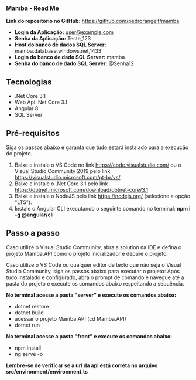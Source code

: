 ### Mamba - Read Me

**Link do repositório no GitHub:** https://github.com/pedrorangelf/mamba
- **Login da Aplicação:** user@example.com
- **Senha da Aplicação:** Teste_123
- **Host do banco de dados SQL Server:** mamba.database.windows.net,1433
- **Login do banco de dado SQL Server:** mamba
- **Senha do banco de dado SQL Server:** @Senha12

## Tecnologias
- .Net Core 3.1
- Web Api .Net Core 3.1
- Angular 8
- SQL Server

## Pré-requisitos
Siga os passos abaixo e garanta que tudo estará instalado para a execução do projeto.

1. Baixe e instale o VS Code no link https://code.visualstudio.com/ ou o Visual Studio Community 2019 pelo link https://visualstudio.microsoft.com/pt-br/vs/
2. Baixe e instale o .Net Core 3.1 pelo link https://dotnet.microsoft.com/download/dotnet-core/3.1
3. Baixe e instale o NodeJS pelo link https://nodejs.org/ (selecione a opção "LTS").
4. Instale o Angular CLI executando o seguinte comando no terminal:
**npm i -g @angular/cli**


## Passo a passo
Caso utilize o Visual Studio Community, abra a solution na IDE e defina o projeto Mamba.API como o projeto inicializador e depure o projeto.

Caso utilize o VS Code ou qualquer editor de texto que não seja o Visual Studio Community, siga os passos abaixo para executar o projeto:
Após tudo instalado e configurado, abra o prompt de comando e navegue até a pasta do projeto e execute os comandos abaixo respeitando a sequência.

**No terminal acesse a pasta "server" e execute os comandos abaixo:**
- dotnet restore
- dotnet build
- acessar o projeto Mamba.API (cd Mamba.API)
- dotnet run

**No terminal acesse a pasta "front" e execute os comandos abaixo:**

- npm install
- ng serve -o

**Lembre-se de verificar se a url da api está correta no arquivo src/environment/environment.ts**
